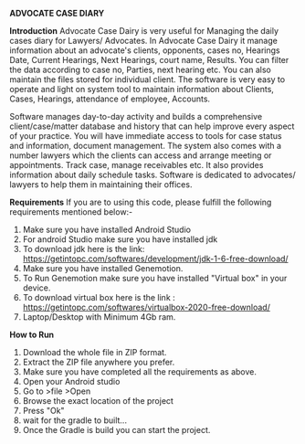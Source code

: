 **ADVOCATE CASE DIARY**

**Introduction**
Advocate Case Dairy is very useful for Managing the daily cases diary for Lawyers/ Advocates.
In Advocate Case Dairy it manage information about an advocate's clients, opponents, cases no,
Hearings Date, Current Hearings, Next Hearings, court name, Results. You can filter the data
according to case no, Parties, next hearing etc. You can also maintain the files stored for
individual client. The software is very easy to operate and light on system tool to maintain
information about Clients, Cases, Hearings, attendance of employee, Accounts. 

Software manages day-to-day activity and builds a comprehensive client/case/matter database and
history that can help improve every aspect of your practice. You will have immediate access to 
tools for case status and information, document management. The system also comes with a number
lawyers which the clients can access and arrange meeting or appointments. Track case, manage
receivables etc. It also provides information about daily schedule tasks. Software is dedicated
to advocates/ lawyers to help them in maintaining their offices.


**Requirements**
If you are to using this code, please fulfill the following requirements mentioned below:-

1) Make sure you have installed Android Studio
2) For android Studio make sure you have installed jdk
3) To download jdk here is the link: https://getintopc.com/softwares/development/jdk-1-6-free-download/
4) Make sure you have installed Genemotion.
5) To Run Genemotion make sure you have installed "Virtual box" in your device.
6) To download virtual box here is the link : https://getintopc.com/softwares/virtualbox-2020-free-download/
7) Laptop/Desktop with Minimum 4Gb ram.





**How to Run**

1) Download the whole file in ZIP format.
2) Extract the ZIP file anywhere you prefer.
3) Make sure you have completed all the requirements as above.
4) Open your Android studio 
5) Go to >file >Open 
6) Browse the exact location of the project
7) Press "Ok"
8) wait for the gradle to built...
9) Once the Gradle is build you can start the project.
